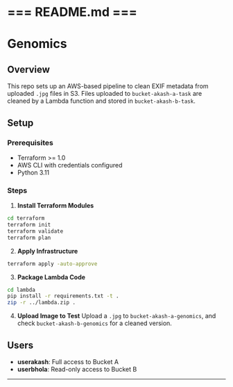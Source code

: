 # === README.md ===
# Genomics

## Overview
This repo sets up an AWS-based pipeline to clean EXIF metadata from uploaded `.jpg` files in S3. Files uploaded to `bucket-akash-a-task` are cleaned by a Lambda function and stored in `bucket-akash-b-task`.

## Setup

### Prerequisites
- Terraform >= 1.0
- AWS CLI with credentials configured
- Python 3.11

### Steps
1. **Install Terraform Modules**
```sh
cd terraform
terraform init
terraform validate
terraform plan
```

2. **Apply Infrastructure**
```sh
terraform apply -auto-approve
```

3. **Package Lambda Code**
```sh
cd lambda
pip install -r requirements.txt -t .
zip -r ../lambda.zip .
```

4. **Upload Image to Test**
Upload a `.jpg` to `bucket-akash-a-genomics`, and check `bucket-akash-b-genomics` for a cleaned version.

## Users
- **userakash**: Full access to Bucket A
- **userbhola**: Read-only access to Bucket B

---
